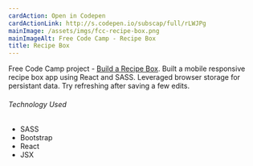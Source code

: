 ```yaml
---
cardAction: Open in Codepen
cardActionLink: http://s.codepen.io/subscap/full/rLWJPg
mainImage: /assets/imgs/fcc-recipe-box.png
mainImageAlt: Free Code Camp - Recipe Box
title: Recipe Box
---
```


<p>Free Code Camp project - <a href="https://www.freecodecamp.com/challenges/build-a-recipe-box" target="_blank">Build a Recipe Box</a>. Built a mobile responsive recipe box app using React and SASS. Leveraged browser storage for persistant data. Try refreshing after saving a few edits.</p>
<h6>Technology Used</h6>
<ul>
  <li>SASS</li>
  <li>Bootstrap</li>
  <li>React</li>
  <li>JSX</li>
</ul>